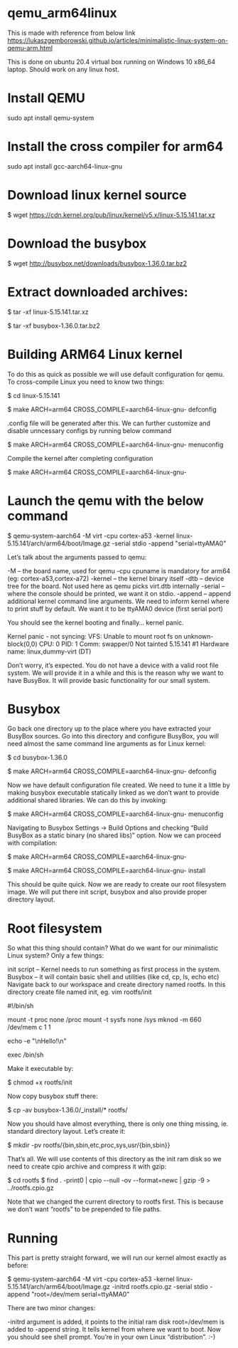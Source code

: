# qemu_arm64linux
This is made with reference from below link
https://lukaszgemborowski.github.io/articles/minimalistic-linux-system-on-qemu-arm.html

This is done on ubuntu 20.4 virtual box running on Windows 10 x86_64 laptop.
Should work on any linux host.

# Install QEMU
  
  sudo apt install qemu-system

# Install the cross compiler for arm64

sudo apt install gcc-aarch64-linux-gnu

# Download linux kernel source

$ wget https://cdn.kernel.org/pub/linux/kernel/v5.x/linux-5.15.141.tar.xz

# Download the busybox

$ wget http://busybox.net/downloads/busybox-1.36.0.tar.bz2

# Extract downloaded archives:

$ tar -xf linux-5.15.141.tar.xz

$ tar -xf busybox-1.36.0.tar.bz2

# Building ARM64 Linux kernel
To do this as quick as possible we will use default configuration for qemu. To cross-compile Linux you need to know two things:

$ cd linux-5.15.141

$ make ARCH=arm64 CROSS_COMPILE=aarch64-linux-gnu- defconfig

.config file will be generated after this. We can further customize and disable unncessary configs by running below command

$ make ARCH=arm64 CROSS_COMPILE=aarch64-linux-gnu- menuconfig

Compile the kernel after completing configuration

$ make ARCH=arm64 CROSS_COMPILE=aarch64-linux-gnu-

# Launch the qemu with the below command

$ qemu-system-aarch64 -M virt -cpu cortex-a53 -kernel linux-5.15.141/arch/arm64/boot/Image.gz -serial stdio -append "serial=ttyAMA0"


Let’s talk about the arguments passed to qemu:

-M – the board name, used for qemu
-cpu cpuname is mandatory for arm64 (eg: cortex-a53,cortex-a72)
-kernel – the kernel binary itself
-dtb – device tree for the board. Not used here as qemu picks virt.dtb internally
-serial – where the console should be printed, we want it on stdio.
-append – append additional kernel command line arguments. We need to inform kernel where to print stuff by default. We want it to be ttyAMA0 device (first serial port)


You should see the kernel booting and finally… kernel panic.

Kernel panic - not syncing: VFS: Unable to mount root fs on unknown-block(0,0)
CPU: 0 PID: 1 Comm: swapper/0 Not tainted 5.15.141 #1
Hardware name: linux,dummy-virt (DT)


Don’t worry, it’s expected. You do not have a device with a valid root file system. We will provide it in a while and this is the reason why we want to have BusyBox. It will provide basic functionality for our small system.

# Busybox
Go back one directory up to the place where you have extracted your BusyBox sources. Go into this directory and configure BusyBox, you will need almost the same command line arguments as for Linux kernel:

$ cd busybox-1.36.0

$ make ARCH=arm64 CROSS_COMPILE=aarch64-linux-gnu- defconfig

Now we have default configuration file created. We need to tune it a little by making busybox executable statically linked as we don’t want to provide additional shared libraries. We can do this by invoking:

$ make ARCH=arm64 CROSS_COMPILE=aarch64-linux-gnu- menuconfig

Navigating to Busybox Settings -> Build Options and checking “Build BusyBox as a static binary (no shared libs)” option. Now we can proceed with compilation:

$ make ARCH=arm64 CROSS_COMPILE=aarch64-linux-gnu-

$ make ARCH=arm64 CROSS_COMPILE=aarch64-linux-gnu- install

This should be quite quick. Now we are ready to create our root filesystem image. We will put there init script, busybox and also provide proper directory layout.

# Root filesystem
So what this thing should contain? What do we want for our minimalistic Linux system? Only a few things:

init script – Kernel needs to run something as first process in the system.
Busybox – it will contain basic shell and utilities (like cd, cp, ls, echo etc)
Navigate back to our workspace and create directory named rootfs. In this directory create file named init, eg. vim rootfs/init

#!/bin/sh

mount -t proc none /proc
mount -t sysfs none /sys
mknod -m 660 /dev/mem c 1 1

echo -e "\nHello!\n"

exec /bin/sh


Make it executable by:

$ chmod +x rootfs/init

Now copy busybox stuff there:

$ cp -av busybox-1.36.0/_install/* rootfs/

Now you should have almost everything, there is only one thing missing, ie. standard directory layout. Let’s create it:

$ mkdir -pv rootfs/{bin,sbin,etc,proc,sys,usr/{bin,sbin}}

That’s all. We will use contents of this directory as the init ram disk so we need to create cpio archive and compress it with gzip:

$ cd rootfs
$ find . -print0 | cpio --null -ov --format=newc | gzip -9 > ../rootfs.cpio.gz

Note that we changed the current directory to rootfs first. This is because we don’t want “rootfs” to be prepended to file paths.

# Running
This part is pretty straight forward, we will run our kernel almost exactly as before:

$ qemu-system-aarch64 -M virt -cpu cortex-a53 -kernel linux-5.15.141/arch/arm64/boot/Image.gz  -initrd rootfs.cpio.gz -serial stdio -append "root=/dev/mem serial=ttyAMA0"

There are two minor changes:

-initrd argument is added, it points to the initial ram disk
root=/dev/mem is added to -append string. It tells kernel from where we want to boot.
Now you should see shell prompt. You’re in your own Linux “distribution”. :-)
